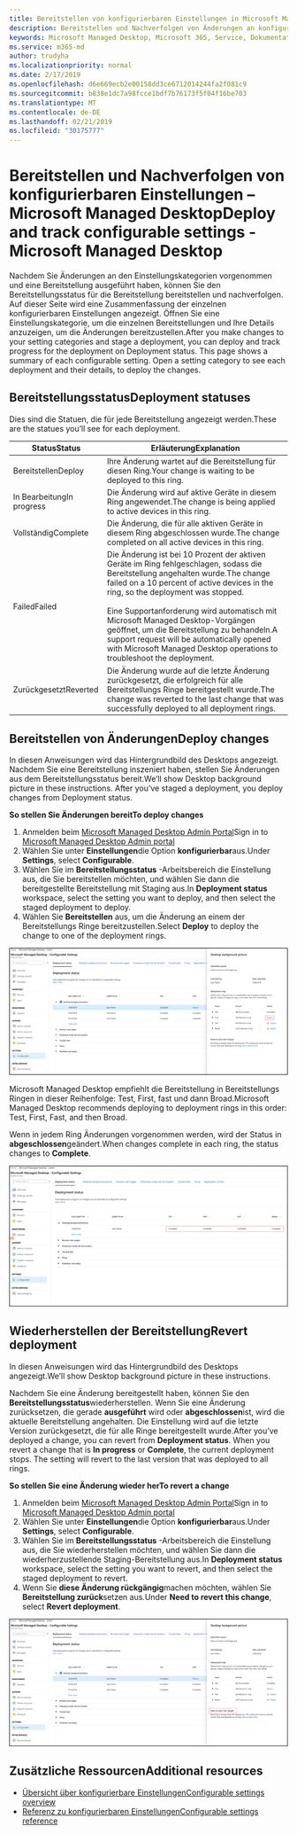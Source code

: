 ```yaml
---
title: Bereitstellen von konfigurierbaren Einstellungen in Microsoft Managed Desktop
description: Bereitstellen und Nachverfolgen von Änderungen an konfigurierbaren Einstellungen in Microsoft Managed Desktop.
keywords: Microsoft Managed Desktop, Microsoft 365, Service, Dokumentation, Deploy, Staging-Bereitstellung, konfigurierbare Einstellungen
ms.service: m365-md
author: trudyha
ms.localizationpriority: normal
ms.date: 2/17/2019
ms.openlocfilehash: d6e669ecb2e00158dd3ce6712014244fa2f081c9
ms.sourcegitcommit: b838e1dc7a98fcce1bdf7b76173f5f04f16be703
ms.translationtype: MT
ms.contentlocale: de-DE
ms.lasthandoff: 02/21/2019
ms.locfileid: "30175777"
---
```

# <a name="deploy-and-track-configurable-settings---microsoft-managed-desktop"></a><span data-ttu-id="9dddc-104">Bereitstellen und Nachverfolgen von konfigurierbaren Einstellungen – Microsoft Managed Desktop</span><span class="sxs-lookup"><span data-stu-id="9dddc-104">Deploy and track configurable settings - Microsoft Managed Desktop</span></span>

<span data-ttu-id="9dddc-p101">Nachdem Sie Änderungen an den Einstellungskategorien vorgenommen und eine Bereitstellung ausgeführt haben, können Sie den Bereitstellungsstatus für die Bereitstellung bereitstellen und nachverfolgen. Auf dieser Seite wird eine Zusammenfassung der einzelnen konfigurierbaren Einstellungen angezeigt. Öffnen Sie eine Einstellungskategorie, um die einzelnen Bereitstellungen und Ihre Details anzuzeigen, um die Änderungen bereitzustellen.</span><span class="sxs-lookup"><span data-stu-id="9dddc-p101">After you make changes to your setting categories and stage a deployment, you can deploy and track progress for the deployment on Deployment status. This page shows a summary of each configurable setting. Open a setting category to see each deployment and their details, to deploy the changes.</span></span> 

## <a name="deployment-statuses"></a><span data-ttu-id="9dddc-108">Bereitstellungsstatus</span><span class="sxs-lookup"><span data-stu-id="9dddc-108">Deployment statuses</span></span> 

<span data-ttu-id="9dddc-109">Dies sind die Statuen, die für jede Bereitstellung angezeigt werden.</span><span class="sxs-lookup"><span data-stu-id="9dddc-109">These are the statues you’ll see for each deployment.</span></span>

<span data-ttu-id="9dddc-110">Status</span><span class="sxs-lookup"><span data-stu-id="9dddc-110">Status</span></span>  | <span data-ttu-id="9dddc-111">Erläuterung</span><span class="sxs-lookup"><span data-stu-id="9dddc-111">Explanation</span></span> 
--- | --- 
<span data-ttu-id="9dddc-112">Bereitstellen</span><span class="sxs-lookup"><span data-stu-id="9dddc-112">Deploy</span></span> | <span data-ttu-id="9dddc-113">Ihre Änderung wartet auf die Bereitstellung für diesen Ring.</span><span class="sxs-lookup"><span data-stu-id="9dddc-113">Your change is waiting to be deployed to this ring.</span></span>
<span data-ttu-id="9dddc-114">In Bearbeitung</span><span class="sxs-lookup"><span data-stu-id="9dddc-114">In progress</span></span> | <span data-ttu-id="9dddc-115">Die Änderung wird auf aktive Geräte in diesem Ring angewendet.</span><span class="sxs-lookup"><span data-stu-id="9dddc-115">The change is being applied to active devices in this ring.</span></span> 
<span data-ttu-id="9dddc-116">Vollständig</span><span class="sxs-lookup"><span data-stu-id="9dddc-116">Complete</span></span> | <span data-ttu-id="9dddc-117">Die Änderung, die für alle aktiven Geräte in diesem Ring abgeschlossen wurde.</span><span class="sxs-lookup"><span data-stu-id="9dddc-117">The change completed on all active devices in this ring.</span></span> 
<span data-ttu-id="9dddc-118">Failed</span><span class="sxs-lookup"><span data-stu-id="9dddc-118">Failed</span></span> | <span data-ttu-id="9dddc-119">Die Änderung ist bei 10 Prozent der aktiven Geräte im Ring fehlgeschlagen, sodass die Bereitstellung angehalten wurde.</span><span class="sxs-lookup"><span data-stu-id="9dddc-119">The change failed on a 10 percent of active devices in the ring, so the deployment was stopped.</span></span><br><br> <span data-ttu-id="9dddc-120">Eine Supportanforderung wird automatisch mit Microsoft Managed Desktop-Vorgängen geöffnet, um die Bereitstellung zu behandeln.</span><span class="sxs-lookup"><span data-stu-id="9dddc-120">A support request will be automatically opened with Microsoft Managed Desktop operations to troubleshoot the deployment.</span></span> 
<span data-ttu-id="9dddc-121">Zurückgesetzt</span><span class="sxs-lookup"><span data-stu-id="9dddc-121">Reverted</span></span> | <span data-ttu-id="9dddc-122">Die Änderung wurde auf die letzte Änderung zurückgesetzt, die erfolgreich für alle Bereitstellungs Ringe bereitgestellt wurde.</span><span class="sxs-lookup"><span data-stu-id="9dddc-122">The change was reverted to the last change that was successfully deployed to all deployment rings.</span></span>

## <a name="deploy-changes"></a><span data-ttu-id="9dddc-123">Bereitstellen von Änderungen</span><span class="sxs-lookup"><span data-stu-id="9dddc-123">Deploy changes</span></span>

<span data-ttu-id="9dddc-p102">In diesen Anweisungen wird das Hintergrundbild des Desktops angezeigt. Nachdem Sie eine Bereitstellung inszeniert haben, stellen Sie Änderungen aus dem Bereitstellungsstatus bereit.</span><span class="sxs-lookup"><span data-stu-id="9dddc-p102">We’ll show Desktop background picture in these instructions. After you’ve staged a deployment, you deploy changes from Deployment status.</span></span> 

<span data-ttu-id="9dddc-126">**So stellen Sie Änderungen bereit**</span><span class="sxs-lookup"><span data-stu-id="9dddc-126">**To deploy changes**</span></span>

1. <span data-ttu-id="9dddc-127">Anmelden beim [Microsoft Managed Desktop Admin Portal](http://aka.ms/mwaasportal)</span><span class="sxs-lookup"><span data-stu-id="9dddc-127">Sign in to [Microsoft Managed Desktop Admin portal](http://aka.ms/mwaasportal)</span></span>
2. <span data-ttu-id="9dddc-128">Wählen Sie unter **Einstellungen**die Option **konfigurierbar**aus.</span><span class="sxs-lookup"><span data-stu-id="9dddc-128">Under **Settings**, select **Configurable**.</span></span>
3. <span data-ttu-id="9dddc-129">Wählen Sie im **Bereitstellungsstatus** -Arbeitsbereich die Einstellung aus, die Sie bereitstellen möchten, und wählen Sie dann die bereitgestellte Bereitstellung mit Staging aus.</span><span class="sxs-lookup"><span data-stu-id="9dddc-129">In **Deployment status** workspace, select the setting you want to deploy, and then select the staged deployment to deploy.</span></span>
4. <span data-ttu-id="9dddc-130">Wählen Sie **Bereitstellen** aus, um die Änderung an einem der Bereitstellungs Ringe bereitzustellen.</span><span class="sxs-lookup"><span data-stu-id="9dddc-130">Select **Deploy** to deploy the change to one of the deployment rings.</span></span>

![Bereitstellungsstatus für konfigurierbare Einstellungen (Übersicht)](images/deploy-cs-overview.png)

<span data-ttu-id="9dddc-132">Microsoft Managed Desktop empfiehlt die Bereitstellung in Bereitstellungs Ringen in dieser Reihenfolge: Test, First, fast und dann Broad.</span><span class="sxs-lookup"><span data-stu-id="9dddc-132">Microsoft Managed Desktop recommends deploying to deployment rings in this order: Test, First, Fast, and then Broad.</span></span> 

<span data-ttu-id="9dddc-133">Wenn in jedem Ring Änderungen vorgenommen werden, wird der Status in **abgeschlossen**geändert.</span><span class="sxs-lookup"><span data-stu-id="9dddc-133">When changes complete in each ring, the status changes to **Complete**.</span></span>

![Vollständige Bereitstellung von konfigurierbaren Einstellungen](images/config-setting-complete.png)

## <a name="revert-deployment"></a><span data-ttu-id="9dddc-135">Wiederherstellen der Bereitstellung</span><span class="sxs-lookup"><span data-stu-id="9dddc-135">Revert deployment</span></span>

<span data-ttu-id="9dddc-136">In diesen Anweisungen wird das Hintergrundbild des Desktops angezeigt.</span><span class="sxs-lookup"><span data-stu-id="9dddc-136">We’ll show Desktop background picture in these instructions.</span></span> 

<span data-ttu-id="9dddc-p103">Nachdem Sie eine Änderung bereitgestellt haben, können Sie den **Bereitstellungsstatus**wiederherstellen. Wenn Sie eine Änderung zurücksetzen, die gerade **ausgeführt** wird oder **abgeschlossen**ist, wird die aktuelle Bereitstellung angehalten. Die Einstellung wird auf die letzte Version zurückgesetzt, die für alle Ringe bereitgestellt wurde.</span><span class="sxs-lookup"><span data-stu-id="9dddc-p103">After you’ve deployed a change, you can revert from **Deployment status**. When you revert a change that is **In progress** or **Complete**, the current deployment stops. The setting will revert to the last version that was deployed to all rings.</span></span> 

<span data-ttu-id="9dddc-140">**So stellen Sie eine Änderung wieder her**</span><span class="sxs-lookup"><span data-stu-id="9dddc-140">**To revert a change**</span></span>
1. <span data-ttu-id="9dddc-141">Anmelden beim [Microsoft Managed Desktop Admin Portal](http://aka.ms/mwaasportal)</span><span class="sxs-lookup"><span data-stu-id="9dddc-141">Sign in to [Microsoft Managed Desktop Admin portal](http://aka.ms/mwaasportal)</span></span>
2. <span data-ttu-id="9dddc-142">Wählen Sie unter **Einstellungen**die Option **konfigurierbar**aus.</span><span class="sxs-lookup"><span data-stu-id="9dddc-142">Under **Settings**, select **Configurable**.</span></span>
3. <span data-ttu-id="9dddc-143">Wählen Sie im **Bereitstellungsstatus** -Arbeitsbereich die Einstellung aus, die Sie wiederherstellen möchten, und wählen Sie dann die wiederherzustellende Staging-Bereitstellung aus.</span><span class="sxs-lookup"><span data-stu-id="9dddc-143">In **Deployment status** workspace, select the setting you want to revert, and then select the staged deployment to revert.</span></span>
4. <span data-ttu-id="9dddc-144">Wenn Sie **diese Änderung rückgängig**machen möchten, wählen Sie **Bereitstellung zurück**setzen aus.</span><span class="sxs-lookup"><span data-stu-id="9dddc-144">Under **Need to revert this change**, select **Revert deployment**.</span></span>

![Konfigurierbare Einstellungen werden wiederhergestellt](images/config-setting-revert.png) 

## <a name="additional-resources"></a><span data-ttu-id="9dddc-146">Zusätzliche Ressourcen</span><span class="sxs-lookup"><span data-stu-id="9dddc-146">Additional resources</span></span>
- [<span data-ttu-id="9dddc-147">Übersicht über konfigurierbare Einstellungen</span><span class="sxs-lookup"><span data-stu-id="9dddc-147">Configurable settings overview</span></span>](config-setting-overview.md)
- [<span data-ttu-id="9dddc-148">Referenz zu konfigurierbaren Einstellungen</span><span class="sxs-lookup"><span data-stu-id="9dddc-148">Configurable settings reference</span></span>](config-setting-ref.md) 